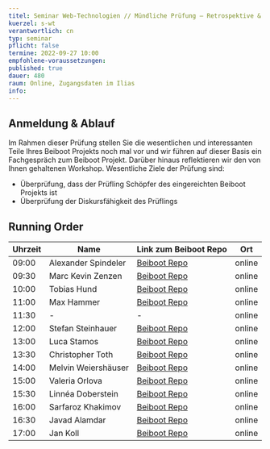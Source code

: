 ```yaml
---
titel: Seminar Web-Technologien // Mündliche Prüfung – Retrospektive & Vorstellungen von Beiboot Projekt und Workshop
kuerzel: s-wt
verantwortlich: cn
typ: seminar
pflicht: false
termine: 2022-09-27 10:00
empfohlene-voraussetzungen: 
published: true
dauer: 480
raum: Online, Zugangsdaten im Ilias
info: 
---
```


## Anmeldung & Ablauf
Im Rahmen dieser Prüfung stellen Sie die wesentlichen und interessanten Teile Ihres Beiboot Projekts noch mal vor und wir führen auf dieser Basis ein Fachgespräch zum Beiboot Projekt. Darüber hinaus reflektieren wir den von Ihnen gehaltenen Workshop. Wesentliche Ziele der Prüfung sind:
- Überprüfung, dass der Prüfling Schöpfer des eingereichten Beiboot Projekts ist
- Überprüfung der Diskursfähigkeit des Prüflings

<!--
Bitte reservieren Sie [hier einen Termin](https://ilias.th-koeln.de/goto.php?target=xpdl_2309594&client_id=ILIAS_FH_Koeln). Für die Prüfung sollten Sie eine kurze Vorstellung des Beiboot Projekts und eine kurze Reflexion Ihres Workshops vorbereiten. Hierzu ist nicht zwingend eine Präsentation erforderlich, andere unterstützende Formate/ Dokumente oder eine freie Vorstellung sind auch willkommen.-->

## Running Order

| Uhrzeit |Name |Link zum Beiboot Repo|Ort|
| --- | --- | --- | --- |
|09:00 | Alexander Spindeler| [Beiboot Repo](https://github.com/mi-classroom/mi-web-technologien-beiboot-ss2022-alexspdlr) | online |
|09:30 | Marc Kevin Zenzen | [Beiboot Repo](https://github.com/mi-classroom/mi-web-technologien-beiboot-ss2022-Zenska11) | online |
|10:00 | Tobias Hund | [Beiboot Repo](https://github.com/mi-classroom/mi-web-technologien-beiboot-ss2022-twobiers) | online |
|11:00 | Max Hammer | [Beiboot Repo](https://github.com/mi-classroom/mi-web-technologien-beiboot-ss2022-MaxHam) | online |
|11:30 | - | - | online |
|12:00 | Stefan Steinhauer | [Beiboot Repo](https://github.com/mi-classroom/mi-web-technologien-beiboot-ss2022-pfropfen) | online |
|13:00 | Luca Stamos | [Beiboot Repo](https://github.com/mi-classroom/mi-web-technologien-beiboot-ss2022-LokiGodofBattle) | online |
|13:30 | Christopher Toth | [Beiboot Repo](https://github.com/mi-classroom/mi-web-technologien-beiboot-ss2022-SickxX) | online |
|14:00 | Melvin Weiershäuser | [Beiboot Repo](https://github.com/mi-classroom/mi-web-technologien-beiboot-ss2022-mweiershaeuser) | online |
|15:00 | Valeria Orlova | [Beiboot Repo](https://github.com/mi-classroom/mi-web-technologien-beiboot-ss2022-Vorlova) | online |
|15:30 | Linnéa Doberstein | [Beiboot Repo](https://github.com/mi-classroom/mi-web-technologien-beiboot-ss2022-Moosgloeckchen)  | online |
|16:00 | Sarfaroz Khakimov | [Beiboot Repo](https://github.com/mi-classroom/mi-web-technologien-beiboot-ss2022-Sarfaroz) | online |
|16:30 | Javad Alamdar | [Beiboot Repo](https://github.com/mi-classroom/mi-web-technologien-beiboot-ss2022-javadalam) | online |
|17:00 | Jan Koll | [Beiboot Repo](https://github.com/mi-classroom/mi-web-technologien-beiboot-ss2022-JanKoll) | online |


